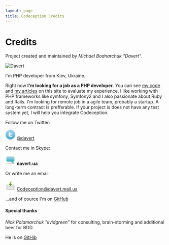 ```yaml
---
layout: page
title: Codeception Credits
---
```


# Credits

Project created and maintained by *Michael Bodnarchuk "Davert"*.

![Davert](https://si0.twimg.com/profile_images/781559256/lj_avatar_reasonably_small.jpg)

I'm PHP developer from Kiev, Ukraine.

Right now **I'm looking for a job as a PHP developer**. You can see [my code](https://github.com/Codeception/Codeception) and [my articles](http://codeception.com/blog) on this site to evaluate my experience. I like working with PHP frameworks like symfony, Symfony2 and I also passionate about Ruby and Rails. I'm looking for remote job in a agile team, probably a startup. A long-term contract is prefferable. If your project is does not have any test system yet, I will help you integrate Codeception. 

Follow me on Twitter:

![Twitter](/images/twitter.png) [@davert](https://twitter.com/#!/davert)

Contact me in Skype:

![Skype](/images/comment.png) __davert.ua__

Or write me an email

![Email](/images/mail.png) Codеception@davert.mail.ua

...and of cource I'm on [GitHub](https://github.com/DavertMik)

#### Special thanks
*Nick Palamarchuk "lividgreen"* for consulting, brain-storming and additional beer for BDD. 

He is on [GitHib](https://github.com/lividgreen)
